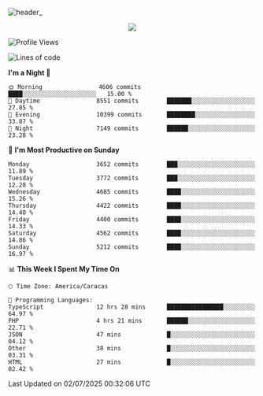 ![header_](https://github.com/user-attachments/assets/4010d822-ccdc-4198-b608-18c773338d18)


<p align="center">
  <a href="http://www.github.com/thevacs">
    <img src="https://github-readme-streak-stats.herokuapp.com/?user=thevacs&stroke=ffffff&background=1c1917&ring=0891b2&fire=0891b2&currStreakNum=ffffff&currStreakLabel=0891b2&sideNums=ffffff&sideLabels=ffffff&dates=ffffff&hide_border=true" />
  </a>
</p>

<!--START_SECTION:waka-->
![Profile Views](http://img.shields.io/badge/Profile%20Views-0-blue)

![Lines of code](https://img.shields.io/badge/From%20Hello%20World%20I%27ve%20Written-4.4%20million%20lines%20of%20code-blue)

**I'm a Night 🦉** 

```text
🌞 Morning                4606 commits        ████░░░░░░░░░░░░░░░░░░░░░   15.00 % 
🌆 Daytime                8551 commits        ███████░░░░░░░░░░░░░░░░░░   27.85 % 
🌃 Evening                10399 commits       ████████░░░░░░░░░░░░░░░░░   33.87 % 
🌙 Night                  7149 commits        ██████░░░░░░░░░░░░░░░░░░░   23.28 % 
```
📅 **I'm Most Productive on Sunday** 

```text
Monday                   3652 commits        ███░░░░░░░░░░░░░░░░░░░░░░   11.89 % 
Tuesday                  3772 commits        ███░░░░░░░░░░░░░░░░░░░░░░   12.28 % 
Wednesday                4685 commits        ████░░░░░░░░░░░░░░░░░░░░░   15.26 % 
Thursday                 4422 commits        ████░░░░░░░░░░░░░░░░░░░░░   14.40 % 
Friday                   4400 commits        ████░░░░░░░░░░░░░░░░░░░░░   14.33 % 
Saturday                 4562 commits        ████░░░░░░░░░░░░░░░░░░░░░   14.86 % 
Sunday                   5212 commits        ████░░░░░░░░░░░░░░░░░░░░░   16.97 % 
```


📊 **This Week I Spent My Time On** 

```text
🕑︎ Time Zone: America/Caracas

💬 Programming Languages: 
TypeScript               12 hrs 28 mins      ████████████████░░░░░░░░░   64.97 % 
PHP                      4 hrs 21 mins       ██████░░░░░░░░░░░░░░░░░░░   22.71 % 
JSON                     47 mins             █░░░░░░░░░░░░░░░░░░░░░░░░   04.12 % 
Other                    38 mins             █░░░░░░░░░░░░░░░░░░░░░░░░   03.31 % 
HTML                     27 mins             █░░░░░░░░░░░░░░░░░░░░░░░░   02.42 % 
```


 Last Updated on 02/07/2025 00:32:06 UTC
<!--END_SECTION:waka-->
